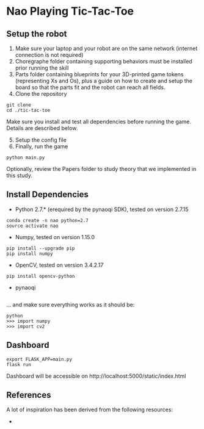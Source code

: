 # Nao Playing Tic-Tac-Toe

## Setup the robot

1. Make sure your laptop and your robot are on the same network (internet connection is not required)
2. Choregraphe folder containing supporting behaviors must be installed prior running the skill
3. Parts folder containing blueprints for your 3D-printed game tokens (representing Xs and Os), plus a guide on how to create and setup the board so that the parts fit and the robot can reach all fields.
4. Clone the repository

```
git clone 
cd ./tic-tac-toe
```

Make sure you install and test all dependencies before running the game. Details are described below.

5. Setup the config file
6. Finally, run the game

```
python main.py
```

Optionally, review the Papers folder to study theory that we implemented in this study.

## Install Dependencies

- Python 2.7.* (erequired by the pynaoqi SDK), tested on version 2.7.15

```
conda create -n nao python=2.7
source activate nao
```

- Numpy, tested on version 1.15.0

```
pip install --upgrade pip
pip install numpy
```

- OpenCV, tested on version 3.4.2.17

```
pip install opencv-python
```

- pynaoqi

```

```

... and make sure everything works as it should be:

```
python
>>> import numpy
>>> import cv2
```
## Dashboard
```
export FLASK_APP=main.py
flask run
```
Dashboard will be accessible on http://localhost:5000/static/index.html
## References

A lot of inspiration has been derived from the following resources:

- []()